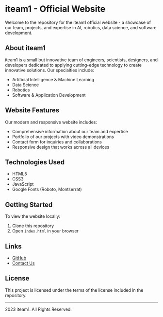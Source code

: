 # iteam1 - Official Website

Welcome to the repository for the iteam1 official website - a showcase of our team, projects, and expertise in AI, robotics, data science, and software development.

## About iteam1

iteam1 is a small but innovative team of engineers, scientists, designers, and developers dedicated to applying cutting-edge technology to create innovative solutions. Our specialties include:

- Artificial Intelligence & Machine Learning
- Data Science
- Robotics
- Software & Application Development

## Website Features

Our modern and responsive website includes:

- Comprehensive information about our team and expertise
- Portfolio of our projects with video demonstrations
- Contact form for inquiries and collaborations
- Responsive design that works across all devices

## Technologies Used

- HTML5
- CSS3
- JavaScript
- Google Fonts (Roboto, Montserrat)

## Getting Started

To view the website locally:

1. Clone this repository
2. Open `index.html` in your browser

## Links

- [GitHub](https://github.com/iteam1)
- [Contact Us](mailto:iteam1.official@gmail.com)

## License

This project is licensed under the terms of the license included in the repository.

---

 2023 iteam1. All Rights Reserved.
